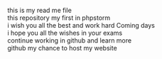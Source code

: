 this is my read me file <br>
this repository my first in phpstorm<br>
i wish you all the best and work hard Coming days<br> 
i hope you all the wishes in your exams <br>
continue working in github and learn more <br>
github my chance to host my website <br>